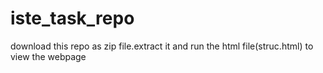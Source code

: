 # iste_task_repo

download this repo as zip file.extract it and run the html file(struc.html) to view the webpage
